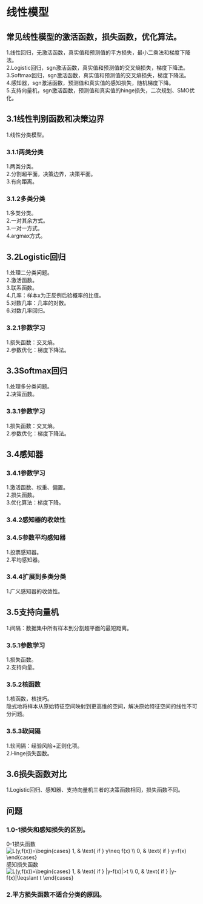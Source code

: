 # 线性模型
## 常见线性模型的激活函数，损失函数，优化算法。
1.线性回归，无激活函数，真实值和预测值的平方损失，最小二乘法和梯度下降法。  
2.Logistic回归，sgn激活函数，真实值和预测值的交叉熵损失，梯度下降法。  
3.Softmax回归，sgn激活函数，真实值和预测值的交叉熵损失，梯度下降法。  
4.感知器，sgn激活函数，预测值和真实值的感知损失，随机梯度下降。  
5.支持向量机，sgn激活函数，预测值和真实值的hinge损失，二次规划、SMO优化。     
## 3.1线性判别函数和决策边界
1.线性分类模型。  
### 3.1.1两类分类
1.两类分类。    
2.分割超平面，决策边界，决策平面。  
3.有向距离。  
### 3.1.2多类分类
1.多类分类。   
2.一对其余方式。  
3.一对一方式。  
4.argmax方式。  
## 3.2Logistic回归
1.处理二分类问题。  
2.激活函数。  
3.联系函数。  
4.几率：样本x为正反例后验概率的比值。    
5.对数几率：几率的对数。       
6.对数几率回归。  
### 3.2.1参数学习
1.损失函数：交叉熵。    
2.参数优化：梯度下降法。    
## 3.3Softmax回归
1.处理多分类问题。  
2.决策函数。  
### 3.3.1参数学习
1.损失函数：交叉熵。  
2.参数优化：梯度下降法。    
## 3.4感知器 
### 3.4.1参数学习
1.激活函数、权重、偏置。  
2.损失函数。  
3.优化算法：梯度下降。  
### 3.4.2感知器的收敛性
### 3.4.5参数平均感知器
1.投票感知器。   
2.平均感知器。 
### 3.4.4扩展到多类分类
1.广义感知器的收敛性。  
## 3.5支持向量机
1.间隔：数据集中所有样本到分割超平面的最短距离。  
### 3.5.1参数学习
1.损失函数。  
2.支持向量。  
### 3.5.2核函数
1.核函数，核技巧。  
隐式地将样本从原始特征空间映射到更高维的空间，解决原始特征空间的线性不可分问题。 
### 3.5.3软间隔
1.软间隔：经验风险+正则化项。  
2.Hinge损失函数。
## 3.6损失函数对比
1.Logistic回归、感知器、支持向量机三者的决策函数相同，损失函数不同。 
## 问题
### 1.0-1损失和感知损失的区别。  
0-1损失函数  
<img src="https://latex.codecogs.com/svg.latex?L(y,f(x))=\begin{cases}&space;1,&space;&&space;\text{&space;if&space;}&space;y\neq&space;f(x)&space;\\&space;0,&space;&&space;\text{&space;if&space;}&space;y=f(x)&space;\end{cases}" title="L(y,f(x))=\begin{cases} 1, & \text{ if } y\neq f(x) \\ 0, & \text{ if } y=f(x) \end{cases}" />  
感知损失函数  
<img src="https://latex.codecogs.com/svg.latex?L(y,f(x))=\begin{cases}&space;1,&space;&&space;\text{&space;if&space;}&space;|y-f(x)|>t&space;\\&space;0,&space;&&space;\text{&space;if&space;}&space;|y-f(x)|\leqslant&space;t&space;\end{cases}" title="L(y,f(x))=\begin{cases} 1, & \text{ if } |y-f(x)|>t \\ 0, & \text{ if } |y-f(x)|\leqslant t \end{cases}" />  
### 2.平方损失函数不适合分类的原因。






